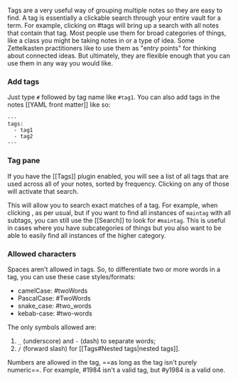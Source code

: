Tags are a very useful way of grouping multiple notes so they are easy to find. A tag is essentially a clickable search through your entire vault for a term. For example, clicking on #tags will bring up a search with all notes that contain that tag. Most people use them for broad categories of things, like a class you might be taking notes in or a type of idea. Some Zettelkasten practitioners like to use them as "entry points" for thinking about connected ideas. But ultimately, they are flexible enough that you can use them in any way you would like.

### Add tags

Just type `#` followed by tag name like `#tag1`. You can also add tags in the notes [[YAML front matter]] like so:

```
---
tags:
  - tag1
  - tag2
---
```

### Tag pane

If you have the [[Tags]] plugin enabled, you will see a list of all tags that are used across all of your notes, sorted by frequency. Clicking on any of those will activate that search.

This will allow you to search exact matches of a tag. For example, when clicking , as per usual, but if you want to find all instances of `maintag` with all subtags, you can still use the [[Search]] to look for `#maintag`. This is useful in cases where you have subcategories of things but you also want to be able to easily find all instances of the higher category.

### Allowed characters

Spaces aren't allowed in tags. So, to differentiate two or more words in a tag, you can use these case styles/formats:

- camelCase: #twoWords
- PascalCase: #TwoWords
- snake_case: #two_words
- kebab-case: #two-words

The only symbols allowed are:

1. `_` (underscore) and `-` (dash) to separate words;
2. `/` (forward slash) for [[Tags#Nested tags|nested tags]].

Numbers are allowed in the tag, ==as long as the tag isn't purely numeric==. For example, #1984 isn't a valid tag, but #y1984 is a valid one.
